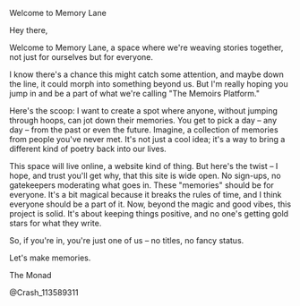 Welcome to Memory Lane

Hey there,

Welcome to Memory Lane, a space where we're weaving stories together, not just for ourselves but for everyone.

I know there's a chance this might catch some attention, and maybe down the line, it could morph into something beyond us. But I'm really hoping you jump in and be a part of what we're calling "The Memoirs Platform."

Here's the scoop: I want to create a spot where anyone, without jumping through hoops, can jot down their memories. You get to pick a day – any day – from the past or even the future. Imagine, a collection of memories from people you've never met. It's not just a cool idea; it's a way to bring a different kind of poetry back into our lives.

This space will live online, a website kind of thing. But here's the twist – I hope, and trust you'll get why, that this site is wide open. No sign-ups, no gatekeepers moderating what goes in. These "memories" should be for everyone. It's a bit magical because it breaks the rules of time, and I think everyone should be a part of it. Now, beyond the magic and good vibes, this project is solid. It's about keeping things positive, and no one's getting gold stars for what they write.

So, if you're in, you're just one of us – no titles, no fancy status.

Let's make memories.

The Monad

@Crash_113589311
